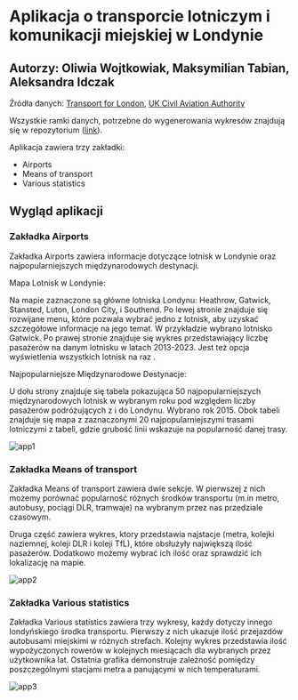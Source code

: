 # Aplikacja o transporcie lotniczym i komunikacji miejskiej w Londynie
## Autorzy: Oliwia Wojtkowiak, Maksymilian Tabian, Aleksandra Idczak

Źródła danych: [Transport for London](https://tfl.gov.uk/info-for/open-data-users/our-open-data), [UK Civil Aviation Authority](https://www.caa.co.uk/data-and-analysis/uk-aviation-market/airports/uk-airport-data/)

Wszystkie ramki danych, potrzebne do wygenerowania wykresów znajdują się w repozytorium ([link](https://github.com/olaidczak/projekt-2)).

Aplikacja zawiera trzy zakładki:
* Airports
* Means of transport
* Various statistics


## Wygląd aplikacji
### Zakładka Airports
Zakładka Airports zawiera informacje dotyczące lotnisk w Londynie oraz najpopularniejszych międzynarodowych destynacji.

Mapa Lotnisk w Londynie:

Na mapie zaznaczone są główne lotniska Londynu: Heathrow, Gatwick, Stansted, Luton, London City, i Southend.
Po lewej stronie znajduje się rozwijane menu, które pozwala wybrać jedno z lotnisk, aby uzyskać szczegółowe informacje na jego temat. W przykładzie wybrano lotnisko Gatwick.
Po prawej stronie znajduje się wykres przedstawiający liczbę pasażerów na danym lotnisku w latach 2013-2023. Jest też opcja wyświetlenia wszystkich lotnisk na raz .

Najpopularniejsze Międzynarodowe Destynacje:

U dołu strony znajduje się tabela pokazująca 50 najpopularniejszych międzynarodowych lotnisk w wybranym roku pod względem liczby pasażerów podróżujących z i do Londynu. Wybrano rok 2015.
Obok tabeli znajduje się mapa z zaznaczonymi 20 najpopularniejszymi trasami lotniczymi z tabeli, gdzie grubość linii wskazuje na popularność danej trasy.

![app1](app-screen-1.png)

### Zakładka Means of transport
Zakładka Means of transport zawiera dwie sekcje. W pierwszej z nich możemy porównać popularność różnych 
środków transportu (m.in metro, autobusy, pociągi DLR, tramwaje) na wybranym przez nas przedziale czasowym.

Druga część zawiera wykres, ktory przedstawia najstacje (metra, kolejki naziemnej, koleji DLR i koleji TfL), 
które obsłużyły największą ilość pasażerów. Dodatkowo możemy wybrać ich ilość oraz sprawdzić ich lokalizację na mapie. 

![app2](app-screen-2.png)

### Zakładka Various statistics
Zakładka Various statistics zawiera trzy wykresy, każdy dotyczy innego londyńskiego środka transportu. Pierwszy z nich ukazuje ilość przejazdów autobusami miejskimi w różnych strefach. Kolejny wykres przedstawia ilość wypożyczonych rowerów w kolejnych miesiącach dla wybranych przez użytkownika lat. Ostatnia grafika demonstruje zależność pomiędzy poszczególnymi stacjami metra a panującymi w nich temperaturami.

![app3](app-screen-3.png)
